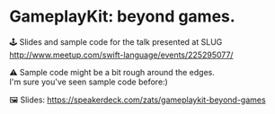 # GameplayKit: beyond games.

🕹 Slides and sample code for the talk presented at SLUG<br/>
http://www.meetup.com/swift-language/events/225295077/

⚠️ Sample code might be a bit rough around the edges.<br/>
I'm sure you've seen sample code before:)

🖼 Slides: https://speakerdeck.com/zats/gameplaykit-beyond-games
